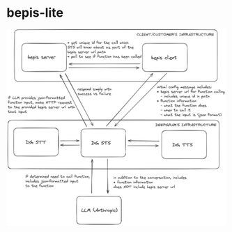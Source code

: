 # bepis-lite

![A diagram showing the architecture of this function calling system.](./bepis-function-calling.png)
